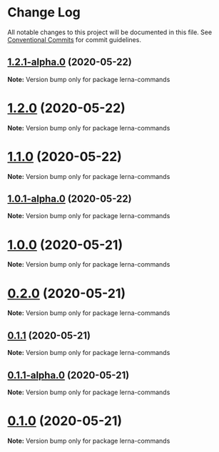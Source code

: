 # Change Log

All notable changes to this project will be documented in this file.
See [Conventional Commits](https://conventionalcommits.org) for commit guidelines.

## [1.2.1-alpha.0](https://github.com/anupJag/lerna-commands/compare/v1.2.0...v1.2.1-alpha.0) (2020-05-22)

**Note:** Version bump only for package lerna-commands





# [1.2.0](https://github.com/anupJag/lerna-commands/compare/v1.1.0...v1.2.0) (2020-05-22)

**Note:** Version bump only for package lerna-commands





# [1.1.0](https://github.com/anupJag/lerna-commands/compare/v1.0.1-alpha.0...v1.1.0) (2020-05-22)

**Note:** Version bump only for package lerna-commands





## [1.0.1-alpha.0](https://github.com/anupJag/lerna-commands/compare/v1.0.0...v1.0.1-alpha.0) (2020-05-22)

**Note:** Version bump only for package lerna-commands





# [1.0.0](https://github.com/anupJag/lerna-commands/compare/v0.2.0...v1.0.0) (2020-05-21)

**Note:** Version bump only for package lerna-commands





# [0.2.0](https://github.com/anupJag/lerna-commands/compare/v0.1.1...v0.2.0) (2020-05-21)

**Note:** Version bump only for package lerna-commands





## [0.1.1](https://github.com/anupJag/lerna-commands/compare/v0.1.1-alpha.0...v0.1.1) (2020-05-21)

**Note:** Version bump only for package lerna-commands





## [0.1.1-alpha.0](https://github.com/anupJag/lerna-commands/compare/v0.1.0...v0.1.1-alpha.0) (2020-05-21)

**Note:** Version bump only for package lerna-commands





# [0.1.0](https://github.com/anupJag/lerna-commands/compare/v0.0.1...v0.1.0) (2020-05-21)

**Note:** Version bump only for package lerna-commands
